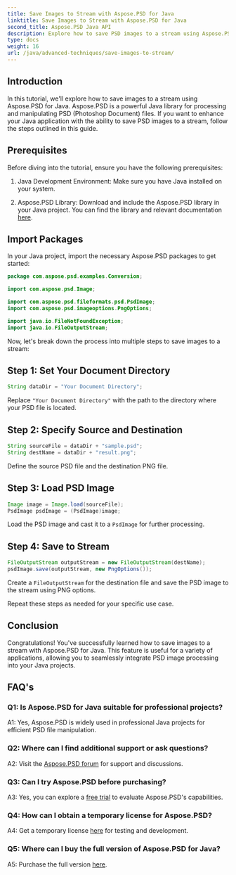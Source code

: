 ```yaml
---
title: Save Images to Stream with Aspose.PSD for Java
linktitle: Save Images to Stream with Aspose.PSD for Java
second_title: Aspose.PSD Java API
description: Explore how to save PSD images to a stream using Aspose.PSD for Java. Follow our step-by-step guide for efficient image processing.
type: docs
weight: 16
url: /java/advanced-techniques/save-images-to-stream/
---
```

## Introduction

In this tutorial, we'll explore how to save images to a stream using Aspose.PSD for Java. Aspose.PSD is a powerful Java library for processing and manipulating PSD (Photoshop Document) files. If you want to enhance your Java application with the ability to save PSD images to a stream, follow the steps outlined in this guide.

## Prerequisites

Before diving into the tutorial, ensure you have the following prerequisites:

1. Java Development Environment: Make sure you have Java installed on your system.

2. Aspose.PSD Library: Download and include the Aspose.PSD library in your Java project. You can find the library and relevant documentation [here](https://reference.aspose.com/psd/java/).

## Import Packages

In your Java project, import the necessary Aspose.PSD packages to get started:

```java
package com.aspose.psd.examples.Conversion;

import com.aspose.psd.Image;

import com.aspose.psd.fileformats.psd.PsdImage;
import com.aspose.psd.imageoptions.PngOptions;

import java.io.FileNotFoundException;
import java.io.FileOutputStream;
```

Now, let's break down the process into multiple steps to save images to a stream:

## Step 1: Set Your Document Directory

```java
String dataDir = "Your Document Directory";
```

Replace `"Your Document Directory"` with the path to the directory where your PSD file is located.

## Step 2: Specify Source and Destination

```java
String sourceFile = dataDir + "sample.psd";
String destName = dataDir + "result.png";
```

Define the source PSD file and the destination PNG file.

## Step 3: Load PSD Image

```java
Image image = Image.load(sourceFile);
PsdImage psdImage = (PsdImage)image;
```

Load the PSD image and cast it to a `PsdImage` for further processing.

## Step 4: Save to Stream

```java
FileOutputStream outputStream = new FileOutputStream(destName);
psdImage.save(outputStream, new PngOptions());
```

Create a `FileOutputStream` for the destination file and save the PSD image to the stream using PNG options.

Repeat these steps as needed for your specific use case.

## Conclusion

Congratulations! You've successfully learned how to save images to a stream with Aspose.PSD for Java. This feature is useful for a variety of applications, allowing you to seamlessly integrate PSD image processing into your Java projects.

## FAQ's

### Q1: Is Aspose.PSD for Java suitable for professional projects?

A1: Yes, Aspose.PSD is widely used in professional Java projects for efficient PSD file manipulation.

### Q2: Where can I find additional support or ask questions?

A2: Visit the [Aspose.PSD forum](https://forum.aspose.com/c/psd/34) for support and discussions.

### Q3: Can I try Aspose.PSD before purchasing?

A3: Yes, you can explore a [free trial](https://releases.aspose.com/) to evaluate Aspose.PSD's capabilities.

### Q4: How can I obtain a temporary license for Aspose.PSD?

A4: Get a temporary license [here](https://purchase.aspose.com/temporary-license/) for testing and development.

### Q5: Where can I buy the full version of Aspose.PSD for Java?

A5: Purchase the full version [here](https://purchase.aspose.com/buy).
